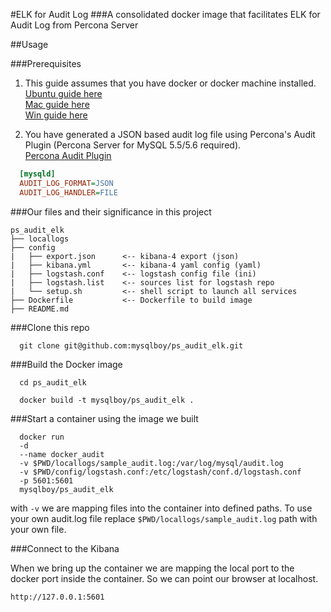 #ELK for Audit Log
###A consolidated docker image that facilitates ELK for Audit Log from Percona Server

##Usage

###Prerequisites
1. This guide assumes that you have docker or docker machine installed.  
  [Ubuntu guide here](http://docs.docker.com/v1.8/installation/ubuntulinux/)  
  [Mac guide here](http://docs.docker.com/v1.8/installation/mac/)  
  [Win guide here](http://docs.docker.com/v1.8/installation/windows/)  

2. You have generated a JSON based audit log file using Percona's Audit Plugin (Percona Server for MySQL 5.5/5.6 required).  
  [Percona Audit Plugin](https://www.percona.com/blog/2015/09/10/percona-server-audit-log-plugin-best-practices/)

```ini
  [mysqld]
  AUDIT_LOG_FORMAT=JSON
  AUDIT_LOG_HANDLER=FILE
```

###Our files and their significance in this project
```plain
ps_audit_elk
├── locallogs
├── config
|   ├── export.json      <-- kibana-4 export (json)
|   ├── kibana.yml       <-- kibana-4 yaml config (yaml)
|   ├── logstash.conf    <-- logstash config file (ini)
|   ├── logstash.list    <-- sources list for logstash repo
|   └── setup.sh         <-- shell script to launch all services
├── Dockerfile           <-- Dockerfile to build image
├── README.md
```

###Clone this repo

```shell
  git clone git@github.com:mysqlboy/ps_audit_elk.git
```

###Build the Docker image

```shell
  cd ps_audit_elk
```

```shell
  docker build -t mysqlboy/ps_audit_elk .
```

###Start a container using the image we built

```shell
  docker run
  -d
  --name docker_audit
  -v $PWD/locallogs/sample_audit.log:/var/log/mysql/audit.log
  -v $PWD/config/logstash.conf:/etc/logstash/conf.d/logstash.conf
  -p 5601:5601
  mysqlboy/ps_audit_elk
```

with `-v` we are mapping files into the container into defined paths. To use your own audit.log file replace `$PWD/locallogs/sample_audit.log` path with your own file.  

###Connect to the Kibana

When we bring up the container we are mapping the local port to the docker port inside the container. So we can point our browser at localhost.

```http://127.0.0.1:5601```
